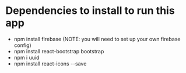 # Dependencies to install to run this app

- npm install firebase (NOTE: you will need to set up your own firebase config)
- npm install react-bootstrap bootstrap
- npm i uuid
- npm install react-icons --save
<!-- - npm install --save autoprefixer postcss tailwindcss flowbite flowbite-react -->